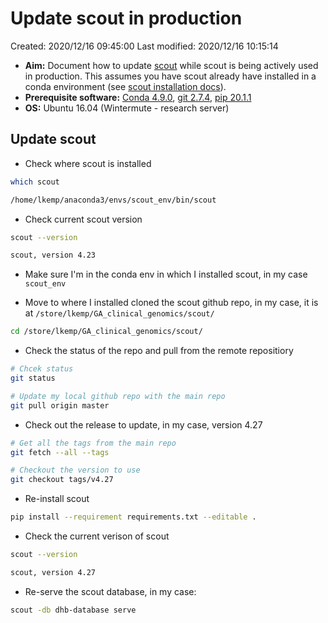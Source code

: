 # Update scout in production

Created: 2020/12/16 09:45:00
Last modified: 2020/12/16 10:15:14

- **Aim:** Document how to update [scout](http://www.clinicalgenomics.se/scout/) while scout is being actively used in production. This assumes you have scout already have installed in a conda environment (see [scout installation docs](./installation_scout.md)).
- **Prerequisite software:** [Conda 4.9.0](https://docs.conda.io/projects/conda/en/latest/index.html), [git 2.7.4](https://git-scm.com/), [pip 20.1.1](https://pypi.org/project/pip/)
- **OS:** Ubuntu 16.04 (Wintermute - research server)

## Update scout

- Check where scout is installed

```bash
which scout
```

```bash
/home/lkemp/anaconda3/envs/scout_env/bin/scout
```

- Check current scout version

```bash
scout --version
```

```bash
scout, version 4.23
```

- Make sure I'm in the conda env in which I installed scout, in my case `scout_env`

- Move to where I installed cloned the scout github repo, in my case, it is at `/store/lkemp/GA_clinical_genomics/scout/`

```bash
cd /store/lkemp/GA_clinical_genomics/scout/
```

- Check the status of the repo and pull from the remote repositiory

```bash
# Chcek status
git status

# Update my local github repo with the main repo
git pull origin master
```

- Check out the release to update, in my case, version 4.27

```bash
# Get all the tags from the main repo
git fetch --all --tags

# Checkout the version to use
git checkout tags/v4.27
```

- Re-install scout

```bash
pip install --requirement requirements.txt --editable .
```

- Check the current verison of scout

```bash
scout --version
```

```bash
scout, version 4.27
```

- Re-serve the scout database, in my case:

```bash
scout -db dhb-database serve
```
